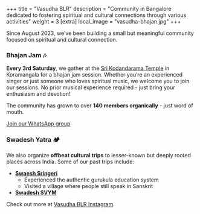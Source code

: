 +++
title = "Vasudha BLR"
description = "Community in Bangalore dedicated to fostering spiritual and cultural connections through various activities"
weight = 3
[extra]
local_image = "vasudha-bhajan.jpg"
+++

Since August 2023, we’ve been building a small but meaningful community focused on spiritual and cultural connection.

### Bhajan Jam 🎶

**Every 3rd Saturday**, we gather at the [Sri Kodandarama Temple](https://maps.app.goo.gl/MnUrSnLQHdAMJf1VA) in Koramangala for a bhajan jam session. Whether you’re an experienced singer or just someone who loves spiritual music, we welcome you to join our sessions. No prior musical experience required - just bring your enthusiasm and devotion!

The community has grown to over **140 members organically** - just word of mouth.

[Join our WhatsApp group](https://chat.whatsapp.com/Kb46686N7yVA8WbkedbH72)



### Swadesh Yatra 🏕️

We also organize **offbeat cultural trips** to lesser-known but deeply rooted places across India.
Some of our past trips include:

* **[Swaesh Sringeri](https://drive.google.com/file/d/18tLgcDRyGbiXrzLkG2uwDkhUwhXCsgV3/view?usp=sharing)** 
  - Experienced the authentic gurukula education system
  - Visited a village where people still speak in Sanskrit
* **[Swadesh SVYM](https://drive.google.com/file/d/1-Yu6i9Hhe_btGzrrE2rAa-nPw9OA3Yig/view?usp=sharing)** 



Check out more at [Vasudha BLR Instagram](https://www.instagram.com/vasudhablr/).